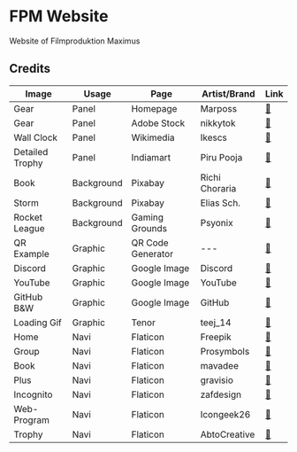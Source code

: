 # FPM Website
Website of Filmproduktion Maximus

## Credits
| Image           | Usage      | Page              | Artist/Brand   | Link
| --------------- | ---------- | ----------------- | -------------- | ----
| Gear            | Panel      | Homepage          | Marposs        | [🔗](https://www.marposs.com/ger/application/mechanical-industry-gears)
| Gear            | Panel      | Adobe Stock       | nikkytok       | [🔗](https://stock.adobe.com/de/search?creator_id=200519964&filters%5Bcontent_type%3Aphoto%5D=1&filters%5Bcontent_type%3Aillustration%5D=1&filters%5Bcontent_type%3Azip_vector%5D=1&filters%5Bcontent_type%3Avideo%5D=1&filters%5Bcontent_type%3Atemplate%5D=1&filters%5Bcontent_type%3A3d%5D=1&filters%5Bfetch_excluded_assets%5D=1&filters%5Bcontent_type%3Aimage%5D=1&order=relevance&k=gear&search_page=1&search_type=usertyped&acp=&aco=gear&get_facets=0&asset_id=141883625)
| Wall Clock      | Panel      | Wikimedia         | Ikescs         | [🔗](https://commons.wikimedia.org/wiki/File:Wall_clock.jpg)
| Detailed Trophy | Panel      | Indiamart         | Piru Pooja     | [🔗](https://www.indiamart.com/proddetail/new-trophies-awards-12660502073.html)
| Book            | Background | Pixabay           | Richi Choraria | [🔗](https://pixabay.com/de/photos/b%C3%BCcher-tinte-licht-golden-leser-1906534/)
| Storm           | Background | Pixabay           | Elias Sch.     | [🔗](https://pixabay.com/de/photos/unwetter-abenteuer-mysterie-3041241/)
| Rocket League   | Background | Gaming Grounds    | Psyonix        | [🔗](https://www.gaming-grounds.de/rocket-league-besonderes-event-ehrt-pele-hoechstpersoenlich/)
| QR Example      | Graphic    | QR Code Generator | ---            | [🔗](https://www.qrcode-generator.de/)
| Discord         | Graphic    | Google Image      | Discord        | [🔗](https://www.google.de/search?sca_esv=2a63e8a7ece273e3&sxsrf=ADLYWIJPF24pqKKWUVqwaFsc_H_L7m6-pQ:1732299117407&q=discord&udm=2&fbs=AEQNm0A6bwEop21ehxKWq5cj-cHa02QUie7apaStVTrDAEoT1CkRGSL-1wA3X2bR5dRYtRELv2nVM6XpZ_f_zLfBr8ZfFDo4-AC-M6UQA9qap38PVEs-C6Cbkgx-SskggRAQ5m4cab5KHWfkrrH_uftZO5ZDbOMYA6CsHvklBX5x_L_SvJp7IjI50wj2moCd25JNohuOGDIG&sa=X&ved=2ahUKEwjLnaaMxfCJAxWY87sIHXSoLfYQtKgLegQIHxAB&biw=2560&bih=1279&dpr=1)
| YouTube         | Graphic    | Google Image      | YouTube        | [🔗](https://www.google.de/search?q=youtube&sca_esv=2a63e8a7ece273e3&udm=2&biw=2560&bih=1279&sxsrf=ADLYWIKA7c5FIjpSEj_p3LbXC7ozuueZ-w%3A1732299118554&ei=bslAZ-a-IeaQ9u8PxL2KqQY&ved=0ahUKEwjmreyMxfCJAxVmiP0HHcSeImUQ4dUDCBA&uact=5&oq=youtube&gs_lp=EgNpbWciB3lvdXR1YmUyBBAjGCcyEBAAGIAEGLEDGEMYgwEYigUyChAAGIAEGEMYigUyCBAAGIAEGLEDMgoQABiABBhDGIoFMgoQABiABBhDGIoFMgoQABiABBhDGIoFMgoQABiABBhDGIoFMgoQABiABBhDGIoFMgsQABiABBixAxiDAUjcBVAAWOMEcAB4AJABAJgBTqABzQOqAQE3uAEDyAEA-AEBmAIHoALdA8ICBRAAGIAEmAMAkgcBN6AH4S0&sclient=img)
| GitHub B&W      | Graphic    | Google Image      | GitHub         | [🔗](https://www.google.com/search?sca_esv=2a63e8a7ece273e3&rlz=1C1CHBF_deDE880DE880&sxsrf=ADLYWILLddCY1dz4VOuNvt1E9jDUUgnMxQ:1732300323624&q=github&udm=2&fbs=AEQNm0A6bwEop21ehxKWq5cj-cHa02QUie7apaStVTrDAEoT1CkRGSL-1wA3X2bR5dRYtRGv3dh0WX48pQ0OijG3Ir_Ily36WNjIM66TUeQQm6v5pCxPr2gtqfjkC7ffv6Tr7pov6Kj4r20q4qdHCSHuZ8l9l_oCqEwoxOcaGtTQ9oNU0Tr95ug&sa=X&ved=2ahUKEwiX_LvLyfCJAxUs0AIHHe2gHBAQtKgLegQIHRAB&biw=1463&bih=731&dpr=1.75)
| Loading Gif     | Graphic    | Tenor             | teej_14        | [🔗](https://tenor.com/de/view/loading-gif-hr-gif-23067502)
| Home            | Navi       | Flaticon          | Freepik        | [🔗](https://www.flaticon.com/free-icon/home_1946488?term=home&page=1&position=3&origin=search&related_id=1946488)
| Group           | Navi       | Flaticon          | Prosymbols     | [🔗](https://www.flaticon.com/free-icon/group_615075?term=team&page=1&position=42&origin=search&related_id=615075)
| Book            | Navi       | Flaticon          | mavadee        | [🔗](https://www.flaticon.com/free-icon/book_1164620?term=library&page=1&position=1&origin=search&related_id=1164620)
| Plus            | Navi       | Flaticon          | gravisio       | [🔗](https://www.flaticon.com/free-icon/plus_11502540?term=extra&page=1&position=41&origin=search&related_id=11502540)
| Incognito       | Navi       | Flaticon          | zafdesign      | [🔗](https://www.flaticon.com/free-icon/incognito_5006692?term=incognito&page=1&position=7&origin=search&related_id=5006692)
| Web-Program     | Navi       | Flaticon          | Icongeek26     | [🔗](https://www.flaticon.com/free-icon/web-programming_1336494?term=code&page=1&position=4&origin=search&related_id=1336494)
| Trophy          | Navi       | Flaticon          | AbtoCreative   | [🔗](https://www.flaticon.com/free-icon/trophy_9742857?term=tournament&page=1&position=5&origin=search&related_id=9742857)
